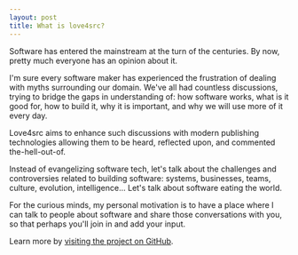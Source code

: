 ```yaml
---
layout: post
title: What is love4src?
---
```


Software has entered the mainstream at the turn of the centuries. By now, pretty much everyone has an opinion about it. 

I'm sure every software maker has experienced the frustration of dealing with myths surrounding our domain. We've all had countless discussions, trying to bridge the gaps in understanding of: how software works, what is it good for, how to build it, why it is important, and why we will use more of it every day. 

Love4src aims to enhance such discussions with modern publishing technologies allowing them to be heard, reflected upon, and commented the-hell-out-of.

Instead of evangelizing software tech, let's talk about the challenges and controversies related to building software: systems, businesses, teams, culture, evolution, intelligence... Let's talk about software eating the world.

For the curious minds, my personal motivation is to have a place where I can talk to people about software and share those conversations with you, so that perhaps you'll join in and add your input.

Learn more by [visiting the project on GitHub](https://github.com/Y-Experiment/love4src).